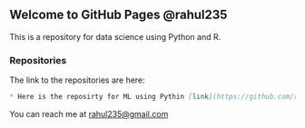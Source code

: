 ## Welcome to GitHub Pages @rahul235

This is a repository for data science using Python and R.

### Repositories

The link to the repositories are here:

```markdown
* Here is the reposirty for ML using Pythin [link](https://github.com/rahul235/ML_using_Python)
```

You can reach me at rahul235@gmail.com
